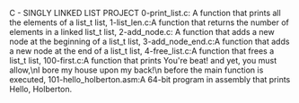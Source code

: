 C - SINGLY LINKED LIST PROJECT
0-print_list.c: A function that prints all the elements of a list_t list, 1-list_len.c:A function that returns the number of elements in a linked list_t list, 2-add_node.c: A function that adds a new node at the beginning of a list_t list, 3-add_node_end.c:A function that adds a new node at the end of a list_t list, 4-free_list.c:A function that frees a list_t list, 100-first.c:A function that prints You're beat! and yet, you must allow,\nI bore my house upon my back!\n before the main function is executed, 101-hello_holberton.asm:A  64-bit program in assembly that prints Hello, Holberton.
